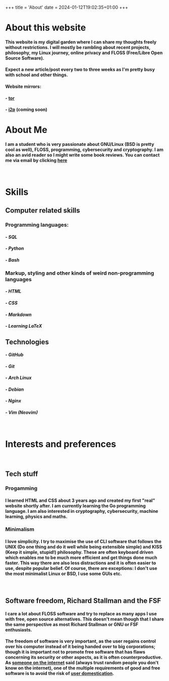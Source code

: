 +++
title = 'About'
date = 2024-01-12T19:02:35+01:00
+++

# About this website
#### This website is my digital garden where I can share my thoughts freely without restrictions. I will mostly be rambling about recent projects, philosophy, my Linux journey, online privacy and FLOSS (Free/Libre Open Source Software). 
#### Expect a new article/post every two to three weeks as I'm pretty busy with school and other things. 
#### Website mirrors:
#### - [tor](http://nyrsgajydgnf5eibfo3pybei7d2oluzzpxvpzaedbxabgdnmtzv2h6yd.onion)
#### - [i2p]() (coming soon)

# About Me 

#### I am a student who is very passionate about GNU/Linux (BSD is pretty cool as well), FLOSS, programming, cybersecurity and cryptography. I am also an avid reader so I might write some book reviews. You can contact me via email by clicking [here](mailto:contact@nyrs.garden)
&nbsp;
&nbsp;
# Skills

## Computer related skills
### Programming languages:
#### *- SQL*
#### *- Python*
#### *- Bash*

### Markup, styling and other kinds of weird non-programming languages
#### *- HTML*
#### *- CSS*
#### *- Markdown*
#### *- Learning LaTeX*

## Technologies
#### *- GitHub*
#### *- Git*
#### *- Arch Linux*
#### *- Debian*
#### *- Nginx*
#### *- Vim (Neovim)*
&nbsp;
&nbsp;
&nbsp;
# Interests and preferences
&nbsp;
&nbsp;
## Tech stuff

### Progamming
#### I learned HTML and CSS about 3 years ago and created my first "real" website shortly after. I am currently learning the Go programming language. I am also interested in cryptography, cybersecurity, machine learning, physics and maths.

### Minimalism
#### I love simplicity. I try to maximise the use of CLI software that follows the UNIX (Do one thing and do it well while being extensible simple) and KISS (Keep it simple, stupid!) philosophy. These are often keyboard driven which enables me to be much more efficient and get things done much faster. This way there are also less distractions and it is often easier to use, despite popular belief. Of course, there are exceptions: I don't use the most minimalist Linux or BSD, I use some GUIs etc. 
&nbsp;
&nbsp;
## Software freedom, Richard Stallman and the FSF

#### I care a lot about FLOSS software and try to replace as many apps I use with free, open source alternatives. This doesn't mean though that I share the same perspective as most Richard Stallman or GNU or FSF enthusiasts. 

#### The freedom of software is very important, as the user regains control over his computer instead of it being handed over to big corporations; though it is important not to promote free software that has flaws concerning its security or other aspects, as it is often counterproductive. As [someone on the internet](https://seirdy.one/) said (always trust random people you don't know on the internet), one of the multiple requirements of good and free software is to avoid the risk of [user domestication](https://seirdy.one/posts/2021/01/27/whatsapp-and-the-domestication-of-users/).  
